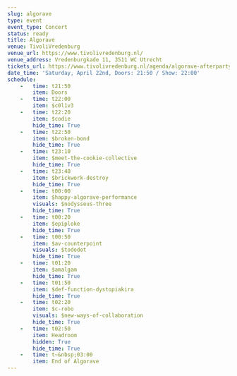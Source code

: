 ```yaml
---
slug: algorave
type: event
event_type: Concert
status: ready
title: Algorave
venue: TivoliVredenburg
venue_url: https://www.tivolivredenburg.nl/
venue_address: Vredenburgkade 11, 3511 WC Utrecht
tickets_url: https://www.tivolivredenburg.nl/agenda/algorave-afterparty-international-conference-on-live-coding-22-04-2023/
date_time: 'Saturday, April 22nd, Doors: 21:50 / Show: 22:00'
schedule:
    -   time: t21:50
        item: Doors
    -   time: t22:00
        item: $c0l1v3
    -   time: t22:20
        item: $codie
        hide_time: True
    -   time: t22:50
        item: $broken-bond
        hide_time: True
    -   time: t23:10
        item: $meet-the-cookie-collective
        hide_time: True
    -   time: t23:40
        item: $brickwork-destroy
        hide_time: True
    -   time: t00:00
        item: $happy-algorave-performance
        visuals: $nodysseus-three
        hide_time: True
    -   time: t00:20
        item: $epiploke
        hide_time: True
    -   time: t00:50
        item: $av-counterpoint
        visuals: $tododot
        hide_time: True
    -   time: t01:20
        item: $amalgam
        hide_time: True
    -   time: t01:50
        item: $def-function-dystopiakira
        hide_time: True
    -   time: t02:20
        item: $c-robo
        visuals: $new-ways-of-collaboration
        hide_time: True
    -   time: t02:50
        item: Headroom
        hidden: True
        hide_time: True
    -   time: t~&nbsp;03:00
        item: End of Algorave
---
```

